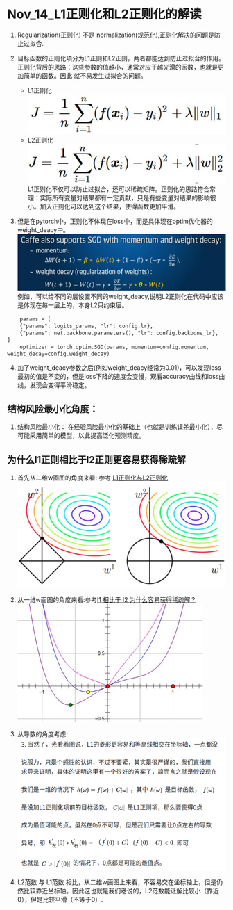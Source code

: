 Nov_14_L1正则化和L2正则化的解读
====

1. Regularization(正则化) 不是 normalization(规范化),正则化解决的问题是防止过拟合.

2. 目标函数的正则化项分为L1正则和L2正则，两者都能达到防止过拟合的作用。正则化背后的思路：这些参数的值越小，通常对应于越光滑的函数，也就是更加简单的函数。因此 就不易发生过拟合的问题。
	- L1正则化![](./images/L1.jpg)
	- L2正则化![](./images/L2.jpg)
	L1正则化不仅可以防止过拟合，还可以稀疏矩阵。正则化的思路符合常理：实际所有变量对结果都有一定贡献，只是有些变量对结果的影响很小。加入正则化可以达到这个结果，使得函数更加平滑。

3. 但是在pytorch中，正则化不体现在loss中，而是具体现在optim优化器的weight_deacy中。![](./images/weight_deacy.jpg)
	例如，可以给不同的层设置不同的weight_deacy,说明L2正则化在代码中应该是体现在每一层上的，本身L2只约束层。
```
    params = [
    {"params": logits_params, "lr": config.lr},
    {"params": net.backbone.parameters(), "lr": config.backbone_lr},
]
	optimizer = torch.optim.SGD(params, momentum=config.momentum, weight_decay=config.weight_decay)
```

4. 加了weight_deacy参数之后(例如weight_deacy经常为0.01)，可以发现loss最初的值是不变的，但是loss下降的速度会变慢，观看accuracy曲线和loss曲线，发现会变得平滑稳定。

结构风险最小化角度：
-------------
1. 结构风险最小化： 在经验风险最小化的基础上（也就是训练误差最小化），尽可能采用简单的模型，以此提高泛化预测精度。

为什么l1正则相比于l2正则更容易获得稀疏解
-----

1. 首先从二维w画图的角度来看:  参考  [L1正则化与L2正则化](https://zhuanlan.zhihu.com/p/35356992)![](./images/L1L2.jpg)

2. 从一维w画图的角度来看:参考[l1 相比于 l2 为什么容易获得稀疏解？](https://www.zhihu.com/question/37096933/answer/70426653)![](./images/L1l2_2.jpg)

3. 从导数的角度考虑:![](./images/L1L2_3.png)

4. L2范数 与 L1范数 相比，从二维w画图上来看，不容易交在坐标轴上，但是仍然比较靠近坐标轴。因此这也就是我们老说的，L2范数能让解比较小（靠近0），但是比较平滑（不等于0）.